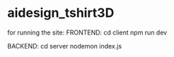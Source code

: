 # aidesign_tshirt3D
for running the site:
FRONTEND:
cd client
npm run dev

BACKEND:
cd server
nodemon index.js

